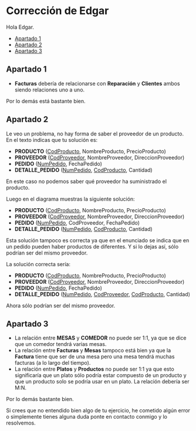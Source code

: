 # Corrección de Edgar

Hola Edgar.

<!-- toc -->

* [Apartado 1](#apartado-1)
* [Apartado 2](#apartado-2)
* [Apartado 3](#apartado-3)

<!-- tocstop -->

## Apartado 1

* **Facturas** debería de relacionarse con **Reparación** y **Clientes** ambos siendo relaciones uno a uno.

Por lo demás está bastante bien.

## Apartado 2

Le veo un problema, no hay forma de saber el proveedor de un producto. En el texto indicas que tu solución es:

* **PRODUCTO** (<ins>CodProducto</ins>, NombreProducto, PrecioProducto)
* **PROVEEDOR** (<ins>CodProveedor</ins>, NombreProveedor, DireccionProveedor)
* **PEDIDO** (<ins>NumPedido</ins>, FechaPedido)
* **DETALLE_PEDIDO** (<ins>NumPedido</ins>, <ins>CodProducto</ins>, Cantidad)

En este caso no podemos saber qué proveedor ha suministrado el producto.

Luego en el diagrama muestras la siguiente solución:

* **PRODUCTO** (<ins>CodProducto</ins>, NombreProducto, PrecioProducto)
* **PROVEEDOR** (<ins>CodProveedor</ins>, NombreProveedor, DireccionProveedor)
* **PEDIDO** (<ins>NumPedido</ins>, CodProveedor, FechaPedido)
* **DETALLE_PEDIDO** (<ins>NumPedido</ins>, <ins>CodProducto</ins>, Cantidad)

Esta solución tampoco es correcta ya que en el enunciado se indica que en un pedido pueden haber productos de diferentes. Y si lo dejas así, sólo podrían ser del mismo proveedor.

La solución correcta sería:

* **PRODUCTO** (<ins>CodProducto</ins>, NombreProducto, PrecioProducto)
* **PROVEEDOR** (<ins>CodProveedor</ins>, NombreProveedor, DireccionProveedor)
* **PEDIDO** (<ins>NumPedido</ins>, FechaPedido)
* **DETALLE_PEDIDO** (<ins>NumPedido</ins>, <ins>CodProveedor</ins>, <ins>CodProducto</ins>, Cantidad)

Ahora sólo podrían ser del mismo proveedor.

## Apartado 3

* La relación entre **MESAS** y **COMEDOR** no puede ser 1:1, ya que se dice que un comedor tendrá varias mesas.
* La relación entre **Facturas** y **Mesas** tampoco está bien ya que la **Factura** tiene que ser de una mesa pero una mesa tendrá muchas facturas (a lo largo del tiempo).
* La relación entre **Platos** y **Productos** no puede ser 1:1 ya que esto significaría que un plato sólo podría estar compuesto de un producto y que un producto solo se podría usar en un plato. La relación debería ser M:N.

Por lo demás bastante bien.

Si crees que no entendido bien algo de tu ejercicio, he cometido algún error o simplemente tienes alguna duda ponte en contacto conmigo y lo resolvemos.
